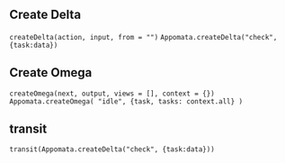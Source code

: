 ## Create Delta
`createDelta(action, input, from = "")`
`Appomata.createDelta("check", {task:data})`

## Create Omega
`createOmega(next, output, views = [], context = {})`
`Appomata.createOmega(
				"idle",
				{task, tasks: context.all}
			)`
			
## transit 
`transit(Appomata.createDelta("check", {task:data}))`